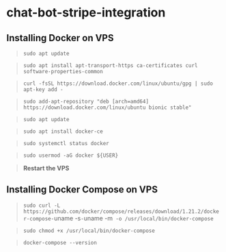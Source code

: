 # chat-bot-stripe-integration

## Installing Docker on VPS

> `sudo apt update`

> `sudo apt install apt-transport-https ca-certificates curl software-properties-common`

> `curl -fsSL https://download.docker.com/linux/ubuntu/gpg | sudo apt-key add -`

> `sudo add-apt-repository "deb [arch=amd64] https://download.docker.com/linux/ubuntu bionic stable"`

> `sudo apt update`

> `sudo apt install docker-ce`

> `sudo systemctl status docker`

> `sudo usermod -aG docker ${USER}`

> **Restart the VPS**

## Installing Docker Compose on VPS

> `sudo curl -L https://github.com/docker/compose/releases/download/1.21.2/docker-compose-`uname -s`-`uname -m` -o /usr/local/bin/docker-compose`

> `sudo chmod +x /usr/local/bin/docker-compose`

> `docker-compose --version`

